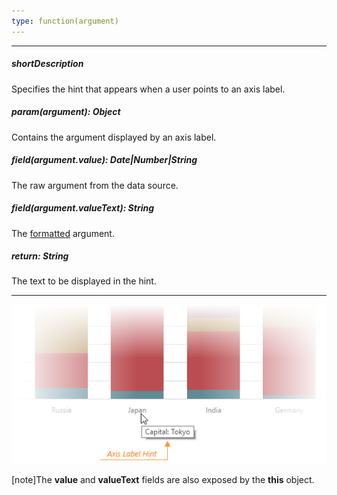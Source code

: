 ```yaml
---
type: function(argument)
---
```

---
##### shortDescription
Specifies the hint that appears when a user points to an axis label.

##### param(argument): Object
Contains the argument displayed by an axis label.

##### field(argument.value): Date|Number|String
The raw argument from the data source.

##### field(argument.valueText): String
The <a href="/Documentation/16_2/ApiReference/Data_Visualization_Widgets/dxChart/Configuration/argumentAxis/label/#format">formatted</a> argument.

##### return: String
The text to be displayed in the hint.

---
![DevExtreme HTML5 Charts AxisLabelHint](/images/ChartJS/visual_elements/axis_label_hint.png)

[note]The **value** and **valueText** fields are also exposed by the **this** object.